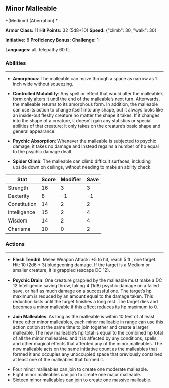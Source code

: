 ## Minor Malleable
*(Medium) (Aberration) *

**Armor Class:** 11
**Hit Points:** 32 (5d8+10)
**Speed:** {"climb": 30, "walk": 30}

**Initiative:** 8
**Proficiency Bonus:**
**Challenge:** 1

**Languages:** all, telepathy 60 ft.

### Abilities
 --- 
- **Amorphous**: The malleable can move through a space as narrow as 1 inch wide without squeezing.

- **Controlled Mutability**: Any spell or effect that would alter the malleable’s form only alters it until the end of the malleable’s next turn. Afterwards, the malleable returns to its amorphous form. In addition, the malleable can use its action to change itself into any shape, but it always looks like an inside-out fleshy creature no matter the shape it takes. If it changes into the shape of a creature, it doesn’t gain any statistics or special abilities of that creature; it only takes on the creature’s basic shape and general appearance.

- **Psychic Absorption**: Whenever the malleable is subjected to psychic damage, it takes no damage and instead regains a number of hp equal to the psychic damage dealt.

- **Spider Climb**: The malleable can climb difficult surfaces, including upside down on ceilings, without needing to make an ability check.



| Stat | Score | Modifier | Save |
| ---- | ---- | ---- | ---- |
| Strength | 16 | 3 | 3 |
| Dexterity | 8 | -1 | -1 |
| Constitution | 14 | 2 | 2 |
| Intelligence | 15 | 2 | 4 |
| Wisdom | 14 | 2 | 4 |
| Charisma | 10 | 0 | 2 |

### Actions
 --- 
- **Flesh Tendril**: Melee Weapon Attack: +5 to hit, reach 5 ft., one target. Hit: 10 (2d6 + 3) bludgeoning damage. If the target is a Medium or smaller creature, it is grappled (escape DC 12).

- **Psychic Drain**: One creature grappled by the malleable must make a DC 12 Intelligence saving throw, taking 4 (1d8) psychic damage on a failed save, or half as much damage on a successful one. The target’s hp maximum is reduced by an amount equal to the damage taken. This reduction lasts until the target finishes a long rest. The target dies and becomes a minor malleable if this effect reduces its hp maximum to 0.

- **Join Malleables**: As long as the malleable is within 10 feet of at least three other minor malleables, each minor malleable in range can use this action option at the same time to join together and create a larger malleable. The new malleable’s hp total is equal to the combined hp total of all the minor malleables. and it is affected by any conditions, spells, and other magical effects that affected any of the minor malleables. The new malleable acts on the same initiative count as the malleables that formed it and occupies any unoccupied space that previously contained at least one of the malleables that formed it. 
* Four minor malleables can join to create one moderate malleable. 
* Eight minor malleables can join to create one major malleable. 
* Sixteen minor malleables can join to create one massive malleable.

